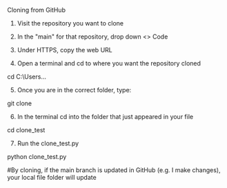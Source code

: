 Cloning from GitHub

1. Visit the repository you want to clone
2. In the "main" for that repository, drop down <> Code
3. Under HTTPS, copy the web URL

4. Open a terminal and cd to where you want the repository cloned

cd C:\Users\...

5. Once you are in the correct folder, type:

git clone <INSERT THE HTTPS WEB URL>

6. In the terminal cd into the folder that just appeared in your file

cd clone_test

7. Run the clone_test.py

python clone_test.py


#By cloning, if the main branch is updated in GitHub (e.g. I make changes), your local file folder will update
